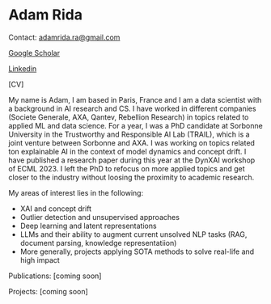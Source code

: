# Adam Rida

Contact: adamrida.ra@gmail.com

[Google Scholar](https://scholar.google.com/citations?user=Ia8Rku4AAAAJ)

[Linkedin](https://www.linkedin.com/in/adam-rida-581296142/)

[CV]

My name is Adam, I am based in Paris, France and I am a data scientist with a background in AI research and CS. I have worked in different companies (Societe Generale, AXA, Qantev, Rebellion Research) in topics related to applied ML and data science.
For a year, I was a PhD candidate at Sorbonne University in the Trustworthy and Responsible AI Lab (TRAIL), which is a joint venture between Sorbonne and AXA. I was working on topics related ton explainable AI in the context of model dynamics and concept drift. I have published a research paper during this year at the DynXAI workshop of ECML 2023. 
I left the PhD to refocus on more applied topics and get closer to the industry without loosing the proximity to academic research.

My areas of interest lies in the following:

- XAI and concept drift
- Outlier detection and unsupervised approaches
- Deep learning and latent representations
- LLMs and their ability to augment current unsolved NLP tasks (RAG, document parsing, knowledge representatiion)
- More generally, projects applying SOTA methods to solve real-life and high impact

Publications:
[coming soon]

Projects: 
[coming soon]


